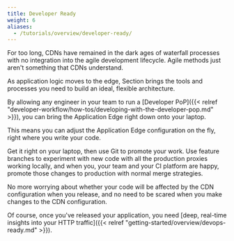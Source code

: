 ```yaml
---
title: Developer Ready
weight: 6
aliases:
  - /tutorials/overview/developer-ready/
---
```


For too long, CDNs have remained in the dark ages of waterfall processes with no integration into the agile development lifecycle. Agile methods just aren't something that CDNs understand.

As application logic moves to the edge, Section brings the tools and processes you need to build an ideal, flexible architecture.

By allowing any engineer in your team to run a [Developer PoP]({{< relref "developer-workflow/how-tos/developing-with-the-developer-pop.md" >}}), you can bring the Application Edge right down onto your laptop.

This means you can adjust the Application Edge configuration on the fly, right where you write your code.

Get it right on your laptop, then use Git to promote your work. Use feature branches to experiment with new code with all the production proxies working locally, and when you, your team and your CI platform are happy, promote those changes to production with normal merge strategies.

No more worrying about whether your code will be affected by the CDN configuration when you release, and no need to be scared when you make changes to the CDN configuration.

Of course, once you've released your application, you need [deep, real-time insights into your HTTP traffic]({{< relref "getting-started/overview/devops-ready.md" >}}).
